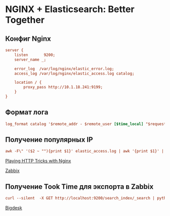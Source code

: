 # NGINX + Elasticsearch: Better Together

## Конфиг Nginx
```ini
server {
    listen       9200;
    server_name _;

    error_log  /var/log/nginx/elastic_error.log;
    access_log /var/log/nginx/elastic_access.log catalog;

    location / {
        proxy_pass http://10.1.18.241:9199;
    }
}
```
## Формат лога
```ini
log_format catalog '$remote_addr - $remote_user [$time_local] "$request" $status';
```
## Получение популярных IP
```ini
awk -F\" '($2 ~ ""){print $1}' elastic_access.log | awk '{print $1}' | sort | uniq -c | sort -nr
```
[Playing HTTP Tricks with Nginx](https://www.elastic.co/blog/playing-http-tricks-nginx)

[Zabbix](https://zabbix-de.ria.com/)

## Получение Took Time для экспорта в Zabbix
```ini
curl --silent  -X GET http://localhost:9200/search_index/_search | python -c 'import json,sys;obj=json.load(sys.stdin);print obj["took"]'
```

[Bigdesk](http://couchdb.dom.ria.com:9400/_plugin/bigdesk/#nodes/2L2_4MI9QZCYh5EVPYzVTA)
